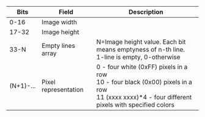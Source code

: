 | Bits      | Field                | Description                                                                                                                                       |
| --------- | -------------------- | ------------------------------------------------------------------------------------------------------------------------------------------------- |
| 0-16      | Image width          |                                                                                                                                                   |
| 17-32     | Image height         |                                                                                                                                                   |
| 33-N      | Empty lines array    | N=Image height value. Each bit means emptyness of n-th line.<br> 1-line is empty, 0-otherwise                                                     |
| (N+1)-... | Pixel representation | 0 - four white (0xFF) pixels in a row<br>10 - four black (0x00) pixels in a row<br>11 (xxxx xxxx)*4 - four different pixels with specified colors |